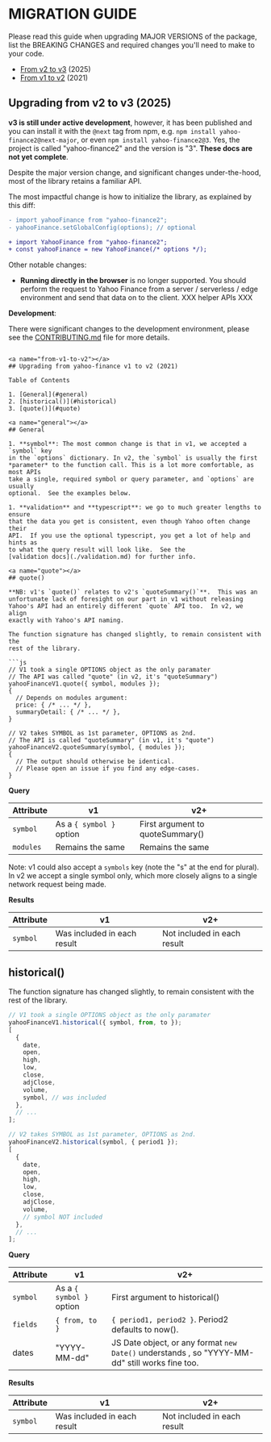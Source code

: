 # MIGRATION GUIDE

Please read this guide when upgrading MAJOR VERSIONS of the package, list the
BREAKING CHANGES and required changes you'll need to make to your code.

* [From v2 to v3](#from-v2-to-v3) (2025)
* [From v1 to v2](#from-v1-to-v2) (2021)

<a name="from-v2-to-v3"></a>
## Upgrading from v2 to v3 (2025)

**v3 is still under active development**, however, it has been published and you
can install it with the `@next` tag from npm, e.g.
`npm install yahoo-finance2@next-major`, or even
`npm install yahoo-finance2@3`.  Yes, the project is called "yahoo-finance2"
and the version is "3".  **These docs are not yet complete**.

Despite the major version change, and significant changes under-the-hood, most
of the library retains a familiar API.

The most impactful change is how to initialize the library, as explained by this
diff:

```diff
- import yahooFinance from "yahoo-finance2";
- yahooFinance.setGlobalConfig(options); // optional

+ import YahooFinance from "yahoo-finance2";
+ const yahooFinance = new YahooFinance(/* options */);
```

Other notable changes:

- **Running directly in the browser** is no longer supported. You should perform
  the request to Yahoo Finance from a server / serverless / edge environment and
  send that data on to the client. XXX helper APIs XXX

**Development**:

There were significant changes to the development environment, please see the
[CONTRIBUTING.md](../CONTRIBUTING.md) file for more details.

````

<a name="from-v1-to-v2"></a>
## Upgrading from yahoo-finance v1 to v2 (2021)

Table of Contents

1. [General](#general)
2. [historical()](#historical)
3. [quote()](#quote)

<a name="general"></a>
## General

1. **symbol**: The most common change is that in v1, we accepted a `symbol` key
in the `options` dictionary. In v2, the `symbol` is usually the first
*parameter* to the function call. This is a lot more comfortable, as most APIs
take a single, required symbol or query parameter, and `options` are usually
optional.  See the examples below.

1. **validation** and **typescript**: we go to much greater lengths to ensure
that the data you get is consistent, even though Yahoo often change their
API.  If you use the optional typescript, you get a lot of help and hints as
to what the query result will look like.  See the
[validation docs](./validation.md) for further info.

<a name="quote"></a>
## quote()

**NB: v1's `quote()` relates to v2's `quoteSummary()`**.  This was an
unfortunate lack of foresight on our part in v1 without releasing
Yahoo's API had an entirely different `quote` API too.  In v2, we align
exactly with Yahoo's API naming.

The function signature has changed slightly, to remain consistent with the
rest of the library.

```js
// V1 took a single OPTIONS object as the only paramater
// The API was called "quote" (in v2, it's "quoteSummary")
yahooFinanceV1.quote({ symbol, modules });
{
  // Depends on modules argument:
  price: { /* ... */ },
  summaryDetail: { /* ... */ },
}

// V2 takes SYMBOL as 1st parameter, OPTIONS as 2nd.
// The API is called "quoteSummary" (in v1, it's "quote")
yahooFinanceV2.quoteSummary(symbol, { modules });
{
  // The output should otherwise be identical.
  // Please open an issue if you find any edge-cases.
}
````

**Query**

| Attribute | v1                       | v2+                              |
| --------- | ------------------------ | -------------------------------- |
| `symbol`  | As a `{ symbol }` option | First argument to quoteSummary() |
| `modules` | Remains the same         | Remains the same                 |

Note: v1 could also accept a `symbols` key (note the "s" at the end for plural).
In v2 we accept a single symbol only, which more closely aligns to a single
network request being made.

**Results**

| Attribute | v1                          | v2+                         |
| --------- | --------------------------- | --------------------------- |
| `symbol`  | Was included in each result | Not included in each result |

<a name="historical"></a>

## historical()

The function signature has changed slightly, to remain consistent with the rest
of the library.

```js
// V1 took a single OPTIONS object as the only paramater
yahooFinanceV1.historical({ symbol, from, to });
[
  {
    date,
    open,
    high,
    low,
    close,
    adjClose,
    volume,
    symbol, // was included
  },
  // ...
];

// V2 takes SYMBOL as 1st parameter, OPTIONS as 2nd.
yahooFinanceV2.historical(symbol, { period1 });
[
  {
    date,
    open,
    high,
    low,
    close,
    adjClose,
    volume,
    // symbol NOT included
  },
  // ...
];
```

**Query**

| Attribute | v1                       | v2+                                                                                            |
| --------- | ------------------------ | ---------------------------------------------------------------------------------------------- |
| `symbol`  | As a `{ symbol }` option | First argument to historical()                                                                 |
| `fields`  | `{ from, to }`           | `{ period1, period2 }`. Period2 defaults to now().                                             |
| dates     | "YYYY-MM-dd"             | JS Date object, or any format `new Date()` understands , so "YYYY-MM-dd" still works fine too. |

**Results**

| Attribute | v1                          | v2+                         |
| --------- | --------------------------- | --------------------------- |
| `symbol`  | Was included in each result | Not included in each result |
